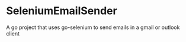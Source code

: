 # SeleniumEmailSender
A go project that uses go-selenium to send emails in a gmail or outlook client

